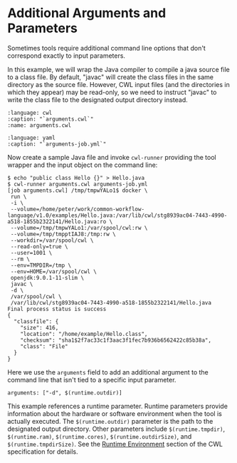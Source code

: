 # Additional Arguments and Parameters

Sometimes tools require additional command line options that don't
correspond exactly to input parameters.

In this example, we will wrap the Java compiler to compile a java source
file to a class file.  By default, "javac" will create the class files in
the same directory as the source file.  However, CWL input files (and the
directories in which they appear) may be read-only, so we need to
instruct "javac" to write the class file to the designated output directory
instead.

```{literalinclude} /_includes/cwl/08-arguments/arguments.cwl
:language: cwl
:caption: "`arguments.cwl`"
:name: arguments.cwl
```

```{literalinclude} /_includes/cwl/08-arguments/arguments-job.yml
:language: yaml
:caption: "`arguments-job.yml`"
```

Now create a sample Java file and invoke `cwl-runner` providing the tool wrapper
and the input object on the command line:

```{code-block} console
$ echo "public class Hello {}" > Hello.java
$ cwl-runner arguments.cwl arguments-job.yml
[job arguments.cwl] /tmp/tmpwYALo1$ docker \
 run \
 -i \
 --volume=/home/peter/work/common-workflow-language/v1.0/examples/Hello.java:/var/lib/cwl/stg8939ac04-7443-4990-a518-1855b2322141/Hello.java:ro \
 --volume=/tmp/tmpwYALo1:/var/spool/cwl:rw \
 --volume=/tmp/tmpptIAJ8:/tmp:rw \
 --workdir=/var/spool/cwl \
 --read-only=true \
 --user=1001 \
 --rm \
 --env=TMPDIR=/tmp \
 --env=HOME=/var/spool/cwl \
 openjdk:9.0.1-11-slim \
 javac \
 -d \
 /var/spool/cwl \
 /var/lib/cwl/stg8939ac04-7443-4990-a518-1855b2322141/Hello.java
Final process status is success
{
  "classfile": {
    "size": 416,
    "location": "/home/example/Hello.class",
    "checksum": "sha1$2f7ac33c1f3aac3f1fec7b936b6562422c85b38a",
    "class": "File"
  }
}
```

Here we use the `arguments` field to add an additional argument to the
command line that isn't tied to a specific input parameter.

```cwl
arguments: ["-d", $(runtime.outdir)]
```

This example references a runtime parameter.  Runtime parameters provide
information about the hardware or software environment when the tool is
actually executed.  The `$(runtime.outdir)` parameter is the path to the
designated output directory.  Other parameters include `$(runtime.tmpdir)`,
`$(runtime.ram)`, `$(runtime.cores)`, `$(runtime.outdirSize)`, and
`$(runtime.tmpdirSize)`.  See the [Runtime Environment][runtime] section of the
CWL specification for details.

[runtime]: https://www.commonwl.org/v1.0/CommandLineTool.html#Runtime_environment
